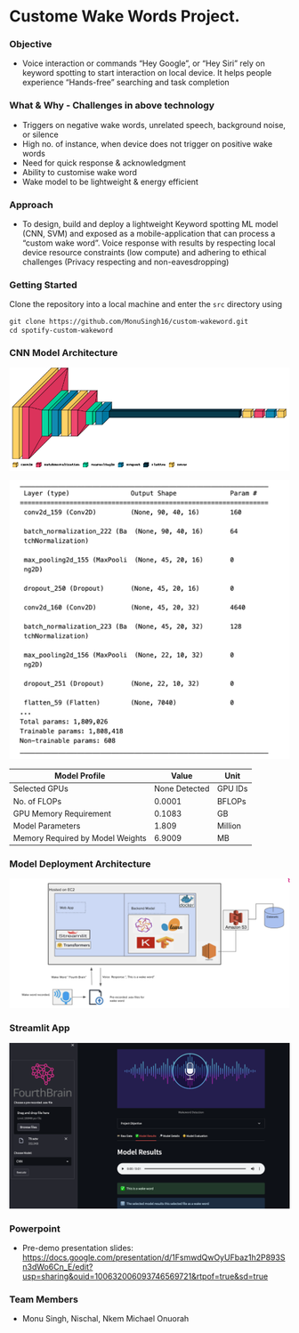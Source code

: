 <h1>  Custome Wake Words Project. </h1> 

### Objective 

-  Voice interaction or commands “Hey Google”, or “Hey Siri” rely on keyword spotting to start interaction on local device. It helps people experience “Hands-free” searching and task completion

### What & Why - Challenges in above technology

- Triggers on negative wake words, unrelated speech, background noise, or silence
- High no. of instance, when device does not trigger on positive wake words 
- Need for quick response & acknowledgment 
- Ability to customise wake word 
- Wake model to be lightweight & energy efficient

### Approach 

- To design, build and deploy a lightweight Keyword spotting ML model (CNN, SVM) and exposed as a mobile-application that can process a “custom wake word”. Voice response with results by respecting local device resource constraints (low compute) and adhering to ethical challenges (Privacy respecting and non-eavesdropping)

### Getting Started

Clone the repository into a local machine and enter the `src` directory using

```shell
git clone https://github.com/MonuSingh16/custom-wakeword.git
cd spotify-custom-wakeword
```

### CNN Model Architecture
![alt text](https://github.com/MonuSingh16/custom-wakeword/blob/main/spotify-custom-wakeword/imgs/cnn-model.png?raw=true)

![alt text](https://github.com/MonuSingh16/custom-wakeword/blob/main/spotify-custom-wakeword/imgs/model-summary.png?raw=true)

| Model Profile                    | Value         | Unit    |
|----------------------------------|---------------|---------|
| Selected GPUs                    | None Detected | GPU IDs |
| No. of FLOPs                     | 0.0001        | BFLOPs  |
| GPU Memory Requirement           | 0.1083        | GB      |
| Model Parameters                 | 1.809         | Million |
| Memory Required by Model Weights | 6.9009        | MB      |


### Model Deployment Architecture 
![alt text](https://github.com/MonuSingh16/custom-wakeword/blob/main/spotify-custom-wakeword/imgs/architecture.png?raw=true)

### Streamlit App
![alt text](https://github.com/MonuSingh16/custom-wakeword/blob/main/spotify-custom-wakeword/imgs/streamlit-app-demo.png?raw=true)


### Powerpoint
- Pre-demo presentation slides: https://docs.google.com/presentation/d/1FsmwdQwOyUFbaz1h2P893Sn3dWo6Cn_E/edit?usp=sharing&ouid=100632006093746569721&rtpof=true&sd=true

### Team Members
 - Monu Singh, Nischal, Nkem Michael Onuorah


